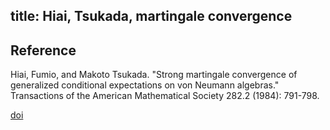 title: Hiai, Tsukada, martingale convergence 
---

## Reference

Hiai, Fumio, and Makoto Tsukada. "Strong martingale convergence of generalized conditional expectations on von Neumann algebras." Transactions of the American Mathematical Society 282.2 (1984): 791-798.

[doi](https://doi.org/10.1090/S0002-9947-1984-0732120-1)

